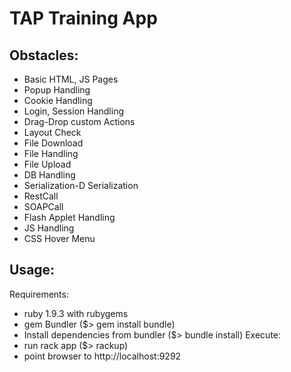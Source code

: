 TAP Training App
================

Obstacles:
----------

* Basic HTML, JS Pages
* Popup Handling
* Cookie Handling
* Login, Session Handling
* Drag-Drop custom Actions
* Layout Check
* File Download
* File Handling
* File Upload
* DB Handling
* Serialization-D Serialization
* RestCall
* SOAPCall
* Flash Applet Handling
* JS Handling
* CSS Hover Menu

Usage:
------
Requirements:
 - ruby 1.9.3 with rubygems
 - gem Bundler ($> gem install bundle)
 - Install dependencies from bundler ($> bundle install)
Execute:
 - run rack app ($> rackup)
 - point browser to http://localhost:9292

